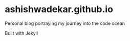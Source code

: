 # ashishwadekar.github.io
Personal blog portraying my journey into the code ocean

Built with Jekyll

